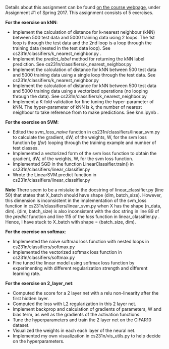 Details about this assignment can be found [on the course webpage](http://cs231n.github.io/), under Assignment #1 of Spring 2017.
This assignment consists of 5 exercises.

**For the exercise on kNN**:

* Implement the calculation of distance for k-nearest neighbour (kNN) between 500 test data and 5000 training data using 2 loops. The 1st loop is through the test data and the 2nd loop is a loop through the training data (nested in the test data loop). See cs231n/classifiers/k_nearest_neighbor.py .
* Implement the _predict\_label_ method for returning the kNN label prediction. See cs231n/classifiers/k_nearest_neighbor.py
* Implement the calculation of distance for kNN between 500 test data and 5000 training data using a single loop through the test data. See cs231n/classifiers/k_nearest_neighbor.py
* Implement the calculation of distance for kNN between 500 test data and 5000 training data using a vectorized operations (no looping through the data). See cs231n/classifiers/k_nearest_neighbor.py
* Implement a K-fold validation for fine tuning the hyper-parameter of kNN. The hyper-parameter of kNN is k, the number of nearest neighbour to take reference from to make predictions. See knn.ipynb .

**For the exercise on SVM**:
* Edited the _svm\_loss\_naive_ function in cs231n/classifiers/linear\_svm.py to calculate the gradient, dW, of the weights, W, for the svm loss function by (_for_) looping through the training example and number of test classes.
* Implemented a vectorized form of the svm loss function to obtain the gradient, dW, of the weights, W, for the svm loss function.
* Implemented SGD in the function LinearClassifier.train() in cs231n/classifiers/linear\_classifier.py
* Wrote the LinearSVM.predict function in cs231n/classifiers/linear\_classifier.py

**Note** There seem to be a mistake in the docstring of linear_classifier.py (line 50) that states that X_batch should have shape (dim, batch_size). However, this dimension is inconsistent in the implementation of the svm_loss function in cs231n/classifiers/linear\_svm.py when X has the shape (n_data, dim). (dim, batch_size) is also inconsistent with the doc string in line 89 of the _predict_ function and line 115 of the _loss_ function in linear_classifier.py . Hence, I have stuck to X_batch with shape = (batch_size, dim).

**For the exercise on softmax**:
* Implemented the naive softmax loss function with nested loops in cs231n/classifiers/softmax.py
* Implemented the vectorized softmax loss function in cs231n/classifiers/softmax.py
* Fine tuned the linear model using softmax loss function by experimenting with different regularization strength and different learning rate.

**For the exercise on 2_layer_net**:
* Computed the score for a 2 layer net with a relu non-linearity after the first hidden layer.
* Computed the loss with L2 regularization in this 2 layer net.
* Implement backprop and calculation of gradients of parameters, W and bias term, as well as the gradients of the activation functions.
* Tune the hyperparameters and train the 2 layer net on the CIFAR10 dataset.
* Visualized the weights in each each layer of the neural net.
* Implemented my own visualization in cs231n/vis\_utils.py to help decide on the hyperparameters.
